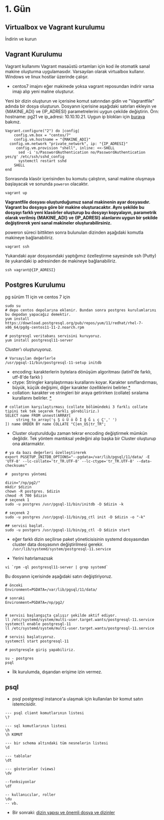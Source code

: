 # 1. Gün

## Virtualbox ve Vagrant kurulumu
İndirin ve kurun

## Vagrant Kurulumu

Vagrant kullanımı
Vagrant masaüstü ortamları için kod ile otomatik sanal makine oluşturma uygulamasıdır. Varsayılan olarak virtualbox kullanır. Windows ve linux hostlar üzerinde çalışır.
* centos7 imajını eğer makinede yoksa vagrant reposundan indirir varsa imajı alıp yeni maline oluşturur.  

Yeni bir dizin oluşturun ve içerisine komut satırından gidin ve "Vagrantfile" adında bir dosya oluşturun. Dosyanın içerisine aşağıdaki satırları ekleyin ve {MAKINE_ADI} ve {IP_ADRESI} parametrelerini uygun çekilde değiştirin. Örn: hostname: pg21 ve ip_adresi: 10.10.10.21. Uygun ip blokları için [buraya](https://www.wikiwand.com/en/Private_network#/Private_IPv4_address_spaces) bakınız.

```
Vagrant.configure("2") do |config|
	config.vm.box = "centos/7"
	config.vm.hostname = "{MAKINE_ADI}"
  config.vm.network "private_network", ip: "{IP_ADRESI}"
	 config.vm.provision "shell", inline: <<-SHELL
	  sed -i 's/PasswordAuthentication no/PasswordAuthentication yes/g' /etc/ssh/sshd_config    
	  systemctl restart sshd
	SHELL
end
```
Sonrasında klasör içerisinden bu komutu çalıştırın, sanal makine oluşmaya başlayacak ve sonunda `poweron` olacaktır.

```
vagrant up
```

**Vagrantfile dosyası oluşturduğumuz sanal makinenin ayar dosyasıdır. Vagrant bu dosyaya göre bir makine oluşturacaktır. Aynı şekilde bu dosyayı farklı yeni klasörler oluşturup bu dosyayı kopyalayın, parametrik olarak verilmiş {MAKINE_ADI} ve {IP_ADRESI} alanlarını uygun bir şekilde değiştirerek yeni sanal makineler oluşturabilirsiniz.**

poweron süreci bittikten sonra bulunulan dizinden aşağıdaki komutla makineye bağlanabiliriz.

```
vagrant ssh
```
Yukarıdaki ayar dosyasındaki yaptığımız özelleştirme sayesinde ssh (Putty) ile yukarıdaki ip adresinden de makineye bağlanabiliriz.  

```
ssh vagrant@{IP_ADRESI}
```

## Postgres Kurulumu
pg sürüm 11 için ve centos 7 için
```
sudo su
# depo centos depolarına eklenir. Bundan sonra postgres kurulumlarını bu depodan yapacağız demektir.
yum install https://download.postgresql.org/pub/repos/yum/11/redhat/rhel-7-x86_64/pgdg-centos11-11-2.noarch.rpm

# postgresql veritabanı servisini kuruyoruz.
yum install postgresql11-server
```
Cluster'ı oluşturuyoruz.

```
# Varsayılan değerlerle
/usr/pgsql-11/bin/postgresql-11-setup initdb
```
* encoding: karakterlerin bytelara dönüşüm algoritması (latin1'de farklı, utf-8'de farklı )
* ctype: Stringler karşılaştırması kurallarını koyar. Karakter sınıflandırması, büyük, küçük değişimi, diğer karakter özelliklerini belirler.[*](https://www.ibm.com/support/knowledgecenter/ssw_aix_71/com.ibm.aix.files/LC_CTYPE.htm)
* collation: karakter ve stringleri bir araya getirirken (collate) sıralama kurallarını belirler.
[*](https://dba.stackexchange.com/a/211588/97226)

```
# collation karşılaştırması (collate bölümündeki 3 farklı collate tipini tek tek seçerek farklı görebiliriz.)
SELECT name FROM unnest(ARRAY[
     string_to_array('ş Ş ü Ü ö Ö İ ğ Ğ ı ç Ç',' ')
]) name ORDER BY name COLLATE "C|en_US|tr_TR";
```
* Cluster oluşturulduğu zaman tekrar encoding değiştirmek mümkün değildir. Tek yöntem mantıksal yedeğini alıp başka bir Cluster oluşturup ona aktarmaktır.

```
# ya da bazı değerleri özelleştirerek
export PGSETUP_INITDB_OPTIONS="--pgdata=/var/lib/pgsql/11/data/ -E 'UTF-8' --lc-collate='tr_TR.UTF-8' --lc-ctype='tr_TR.UTF-8' --data-checksums"

#  postgres yöntemi

dizin="/np/pg2/"
mkdir $dizin
chown -R postgres. $dizin
chmod -R 700 $dizin
# seçenek 1
sudo -u postgres /usr/pgsql-11/bin/initdb -D $dizin -k

# seçenek 2
sudo -u postgres /usr/pgsql-11/bin/pg_ctl init -D $dizin -o "-k"

## servisi başlat.
sudo -u postgers /usr/pgsql-11/bin/pg_ctl -D $dizin start
```
* eğer farklı dizin seçilirse paket yöneticisisinin systemd dosyasından cluster data dosyasının değiştirilmesi gerekir.
`/usr/lib/systemd/system/postgresql-11.service`

* Yerini hatırlamazsak  
```
vi `rpm -ql postgresql11-server | grep systemd`
```
Bu dosyanın içerisinde aşağıdaki satırı değiştiriyoruz.
```
# önceki
Environment=PGDATA=/var/lib/pgsql/11/data/

# sonraki
Environment=PGDATA=/np/pg2/
```



```

# servisi başlangıçta çalışır şekilde aktif ediyor.
ll /etc/systemd/system/multi-user.target.wants/postgresql-11.service
systemctl enable postgresql-11
ll /etc/systemd/system/multi-user.target.wants/postgresql-11.service

# servisi başlatıyoruz.
systemctl start postgresql-11

# postgresqle giriş yapabiliriz.

su - postgres
psql
```
* İlk kurulumda, dışarıdan erişime izin vermez.

## psql
* psql postgresql instance'a ulaşmak için kullanılan bir komut satırı istemcisidir.

```
--- psql client komutlarının listesi
\?

--- sql komutlarının listesi
\h
\h KOMUT

--- bir schema altındaki tüm nesnelerin listesi
\d

--- tablolar
\dt

--- gösterimler (views)
\dv

--fonksiyonlar
\df

-- kullanıcılar, roller
\du
-- vb.
```

* Bir sonraki:
[dizin yapısı ve önemli dosya ve dizinler](2.bolum.md)
